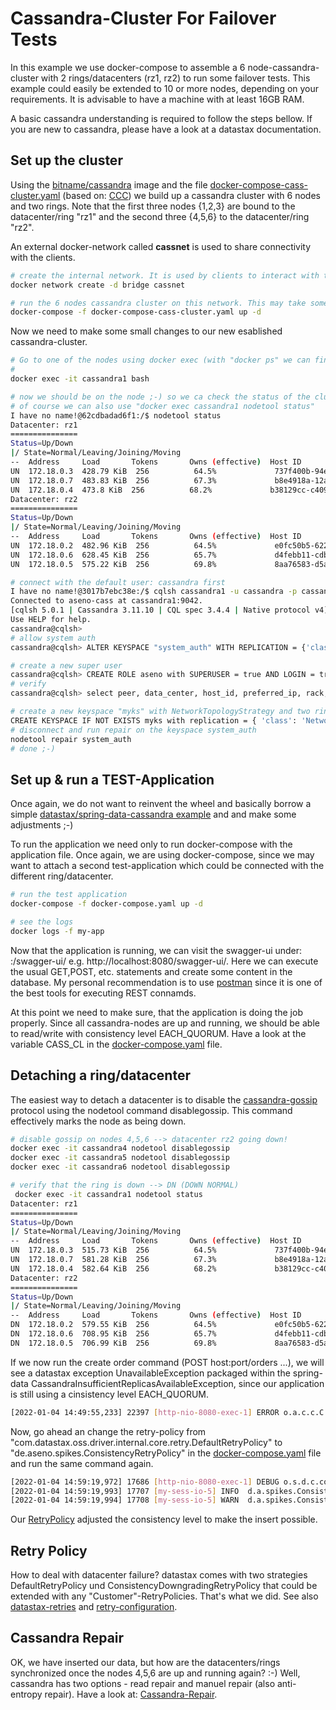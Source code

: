 # Cassandra-Cluster For Failover Tests

In this example we use docker-compose to assemble a 6 node-cassandra-cluster with 2 rings/datacenters (rz1, rz2) to run some failover tests. This example could easily be extended to 10 or more nodes, depending on your requirements. It is advisable to have a machine with at least 16GB RAM.

A basic cassandra understanding is required to follow the steps bellow. If you are new to cassandra, please have a look at a datastax documentation.

## Set up the cluster

Using the [bitname/cassandra](https://https://hub.docker.com/r/bitnami/cassandra/) image and the file [docker-compose-cass-cluster.yaml](docker-compose-cass-cluster.yaml) (based on: [CCC](https://github.com/digitalis-io/ccc)) we build up a cassandra cluster with 6 nodes and two rings. Note that the first three nodes {1,2,3} are bound to the datacenter/ring "rz1" and the second three {4,5,6} to the datacenter/ring "rz2".

An external docker-network called **cassnet** is used to share connectivity with the clients.

```bash
# create the internal network. It is used by clients to interact with the cluster
docker network create -d bridge cassnet

# run the 6 nodes cassandra cluster on this network. This may take some time. So please be patient ;-)
docker-compose -f docker-compose-cass-cluster.yaml up -d
```

Now we need to make some small changes to our new esablished cassandra-cluster.

```bash
# Go to one of the nodes using docker exec (with "docker ps" we can find the container id: 371cddb87cac) or in VSCODE --> attach shell
# 
docker exec -it cassandra1 bash

# now we should be on the node ;-) so we ca check the status of the cluster. It should look similar to the following output:
# of course we can also use "docker exec cassandra1 nodetool status"
I have no name!@62cdbadad6f1:/$ nodetool status
Datacenter: rz1
===============
Status=Up/Down
|/ State=Normal/Leaving/Joining/Moving
--  Address     Load       Tokens       Owns (effective)  Host ID                               Rack
UN  172.18.0.3  428.79 KiB  256          64.5%             737f400b-94ec-46a2-a6ee-3fa0e576cf30  rack1
UN  172.18.0.7  483.83 KiB  256          67.3%             b8e4918a-12ac-41ee-ae7e-09c856dda62c  rack1
UN  172.18.0.4  473.8 KiB  256          68.2%             b38129cc-c409-4e39-be4d-8a17c2479272  rack1
Datacenter: rz2
===============
Status=Up/Down
|/ State=Normal/Leaving/Joining/Moving
--  Address     Load       Tokens       Owns (effective)  Host ID                               Rack
UN  172.18.0.2  482.96 KiB  256          64.5%             e0fc50b5-6225-4df2-9265-aa0b59a936ff  rack2
UN  172.18.0.6  628.45 KiB  256          65.7%             d4febb11-cdbb-4ca0-b7ff-910077708101  rack2
UN  172.18.0.5  575.22 KiB  256          69.8%             8aa76583-d5a1-4669-a1b6-1f40d043dc56  rack2 

# connect with the default user: cassandra first
I have no name!@3017b7ebc38e:/$ cqlsh cassandra1 -u cassandra -p cassandra
Connected to aseno-cass at cassandra1:9042.
[cqlsh 5.0.1 | Cassandra 3.11.10 | CQL spec 3.4.4 | Native protocol v4]
Use HELP for help.
cassandra@cqlsh> 
# allow system auth 
cassandra@cqlsh> ALTER KEYSPACE "system_auth" WITH REPLICATION = {'class' : 'NetworkTopologyStrategy', 'rz1' : 2, 'rz2' : 2};

# create a new super user
cassandra@cqlsh> CREATE ROLE aseno with SUPERUSER = true AND LOGIN = true and PASSWORD = 'password';
# verify
cassandra@cqlsh> select peer, data_center, host_id, preferred_ip, rack, rpc_address from system.peers;

# create a new keyspace "myks" with NetworkTopologyStrategy and two rings rz1 and rz2 for our tests
CREATE KEYSPACE IF NOT EXISTS myks with replication = { 'class': 'NetworkTopologyStrategy', 'rz1': 2, 'rz2': 2};
# disconnect and run repair on the keyspace system_auth
nodetool repair system_auth
# done ;-)
```

## Set up & run a TEST-Application

Once again, we do not want to reinvent the wheel and basically borrow a simple [datastax/spring-data-cassandra example](https://github.com/DataStax-Examples/spring-data-starter) and and make some adjustments ;-)

To run the application we need only to run docker-compose with the application file. Once again, we are using docker-compose, since we may want to attach a second test-application which could be connected with the different ring/datacenter.

```bash
# run the test application
docker-compose -f docker-compose.yaml up -d

# see the logs
docker logs -f my-app
```

Now that the application is running, we can visit the swagger-ui under: <HOST>:<PORT>/swagger-ui/ e.g. http://localhost:8080/swagger-ui/. Here we can execute the usual GET,POST, etc. statements and create some content in the database. My personal recommendation is to use [postman](https://www.postman.com/) since it is one of the best tools for executing REST connamds.

At this point we need to make sure, that the application is doing the job properly. Since all cassandra-nodes are up and running,
we should be able to read/write with consistency level EACH_QUORUM. Have a look at the variable CASS_CL in the [docker-compose.yaml](docker-compose.yaml) file.

## Detaching a ring/datacenter

The easiest way to detach a datacenter is to disable the [cassandra-gossip](https://docs.datastax.com/en/cassandra-oss/3.0/cassandra/tools/toolsDisableGossip.html) protocol using the nodetool command disablegossip. This command effectively marks the node as being down.

```bash
# disable gossip on nodes 4,5,6 --> datacenter rz2 going down!
docker exec -it cassandra4 nodetool disablegossip
docker exec -it cassandra5 nodetool disablegossip
docker exec -it cassandra6 nodetool disablegossip

# verify that the ring is down --> DN (DOWN NORMAL)
 docker exec -it cassandra1 nodetool status
Datacenter: rz1
===============
Status=Up/Down
|/ State=Normal/Leaving/Joining/Moving
--  Address     Load       Tokens       Owns (effective)  Host ID                               Rack
UN  172.18.0.3  515.73 KiB  256          64.5%             737f400b-94ec-46a2-a6ee-3fa0e576cf30  rack1
UN  172.18.0.7  581.28 KiB  256          67.3%             b8e4918a-12ac-41ee-ae7e-09c856dda62c  rack1
UN  172.18.0.4  582.64 KiB  256          68.2%             b38129cc-c409-4e39-be4d-8a17c2479272  rack1
Datacenter: rz2
===============
Status=Up/Down
|/ State=Normal/Leaving/Joining/Moving
--  Address     Load       Tokens       Owns (effective)  Host ID                               Rack
DN  172.18.0.2  579.55 KiB  256          64.5%             e0fc50b5-6225-4df2-9265-aa0b59a936ff  rack2
DN  172.18.0.6  708.95 KiB  256          65.7%             d4febb11-cdbb-4ca0-b7ff-910077708101  rack2
DN  172.18.0.5  706.99 KiB  256          69.8%             8aa76583-d5a1-4669-a1b6-1f40d043dc56  rack2
```

If we now run the create order command (POST host:port/orders ...), we will see a datastax exception UnavailableException packaged within the spring-data
CassandraInsufficientReplicasAvailableException, since our application is still using a cinsistency level EACH_QUORUM.

```bash
[2022-01-04 14:49:55,233] 22397 [http-nio-8080-exec-1] ERROR o.a.c.c.C.[.[.[.[dispatcherServlet] - Servlet.service() for servlet [dispatcherServlet] in context with path [] threw exception [Request processing failed; nested exception is org.springframework.data.cassandra.CassandraInsufficientReplicasAvailableException: Query; CQL [INSERT INTO starter_orders (order_id,product_id,added_to_order_at,product_name,product_price,product_quantity) VALUES (?,?,?,?,?,?)]; Not enough replicas available for query at consistency EACH_QUORUM (2 required but only 0 alive); nested exception is com.datastax.oss.driver.api.core.servererrors.UnavailableException: Not enough replicas available for query at consistency EACH_QUORUM (2 required but only 0 alive)] with root cause 
```

Now, go ahead an change the retry-policy from "com.datastax.oss.driver.internal.core.retry.DefaultRetryPolicy" to "de.aseno.spikes.ConsistencyRetryPolicy"
in the [docker-compose.yaml](docker-compose.yaml) file and run the same command again.

```bash
[2022-01-04 14:59:19,972] 17686 [http-nio-8080-exec-1] DEBUG o.s.d.c.core.cql.CqlTemplate - Executing prepared statement [INSERT INTO starter_orders (order_id,product_id,added_to_order_at,product_name,product_price,product_quantity) VALUES (?,?,?,?,?,?)] 
[2022-01-04 14:59:19,993] 17707 [my-sess-io-5] INFO  d.a.spikes.ConsistencyRetryPolicy - onUnavailableVerdict Alive:0 Retrycount:0 + CL: EACH_QUORUM 
[2022-01-04 14:59:19,994] 17708 [my-sess-io-5] WARN  d.a.spikes.ConsistencyRetryPolicy - EACH_QUORUM could not be reached -> Downgraded to LOCAL_QUORUM. Alive:0 Retrycount:0 
```

Our [RetryPolicy](src/main/java/de/aseno/spikes/ConsistencyRetryPolicy.java) adjusted the consistency level to make the insert possible.

## Retry Policy

How to deal with datacenter failure? datastax comes with two strategies DefaultRetryPolicy und  ConsistencyDowngradingRetryPolicy that could be extended with any "Customer"-RetryPolicies. That's what we did. See also [datastax-retries](https://docs.datastax.com/en/developer/java-driver/4.11/manual/core/retries/) and [retry-configuration](https://docs.datastax.com/en/developer/java-driver/4.11/manual/core/configuration/reference).

## Cassandra Repair

OK, we have inserted our data, but how are the datacenters/rings synchronized once the nodes 4,5,6 are up and running again? :-) Well, cassandra has two options - read repair and manuel repair (also anti-entropy repair). Have a look at: [Cassandra-Repair](https://cassandra.apache.org/doc/latest/cassandra/operating/repair.html).
